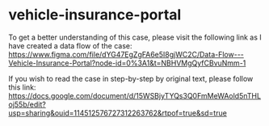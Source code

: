 # vehicle-insurance-portal
 
To get a better understanding of this case, please visit the following link as I have created a data flow of the case:
https://www.figma.com/file/dYG47EgZgFA6e5I8gjWC2C/Data-Flow---Vehicle-Insurance-Portal?node-id=0%3A1&t=NBHVMgQyfCBvuNmm-1

If you wish to read the case in step-by-step by original text, please follow this link:
https://docs.google.com/document/d/15WSBjyTYQs3Q0FmMeWAold5nTHLoj55b/edit?usp=sharing&ouid=114512576727312263762&rtpof=true&sd=true
